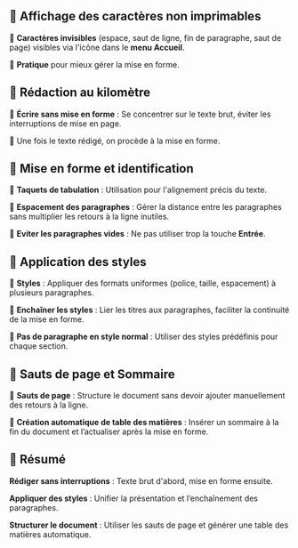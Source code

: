 ## **📌 Affichage des caractères non imprimables**

🔹 **Caractères invisibles** (espace, saut de ligne, fin de paragraphe, saut de page) visibles via l'icône dans le **menu Accueil**.

🔹 **Pratique** pour mieux gérer la mise en forme.



## **📌 Rédaction au kilomètre**

🔹 **Écrire sans mise en forme** : Se concentrer sur le texte brut, éviter les interruptions de mise en page.

🔹 Une fois le texte rédigé, on procède à la mise en forme.



## **📌 Mise en forme et identification**

🔹 **Taquets de tabulation** : Utilisation pour l'alignement précis du texte.

🔹 **Espacement des paragraphes** : Gérer la distance entre les paragraphes sans multiplier les retours à la ligne inutiles.

🔹 **Eviter les paragraphes vides** : Ne pas utiliser trop la touche **Entrée**.



## **📌 Application des styles**

🔹 **Styles** : Appliquer des formats uniformes (police, taille, espacement) à plusieurs paragraphes.

🔹 **Enchaîner les styles** : Lier les titres aux paragraphes, faciliter la continuité de la mise en forme.

🔹 **Pas de paragraphe en style normal** : Utiliser des styles prédéfinis pour chaque section.



## **📌 Sauts de page et Sommaire**

🔹 **Sauts de page** : Structure le document sans devoir ajouter manuellement des retours à la ligne.

🔹 **Création automatique de table des matières** : Insérer un sommaire à la fin du document et l’actualiser après la mise en forme.



## **📌 Résumé**

**Rédiger sans interruptions** : Texte brut d'abord, mise en forme ensuite.

**Appliquer des styles** : Unifier la présentation et l’enchaînement des paragraphes.

**Structurer le document** : Utiliser les sauts de page et générer une table des matières automatique.
